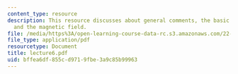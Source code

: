 ```yaml
---
content_type: resource
description: This resource discusses about general comments, the basic force of magnetostatics
  and the magnetic field.
file: /media/https%3A/open-learning-course-data-rc.s3.amazonaws.com/22-105-electromagnetic-interactions-fall-2005/bffea6df855cd9719fbe3a9c85b99963_lecture6.pdf
file_type: application/pdf
resourcetype: Document
title: lecture6.pdf
uid: bffea6df-855c-d971-9fbe-3a9c85b99963
---
```


